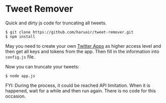 Tweet Remover
=============
Quick and dirty js code for truncating all tweets.

    $ git clone https://github.com/haruair/tweet-remover.git
    $ npm install

May you need to create your own [Twitter Apps](https://apps.twitter.com/) as
higher access level and then get all keys and tokens from the app. Then fill in
the information into `config.js` file.

Now you can truncate your tweets:

    $ node app.js

FYI: During the process, it could be reached API limitation. When it is happened,
wait for a while and then run again. There is no code for this occasion.
